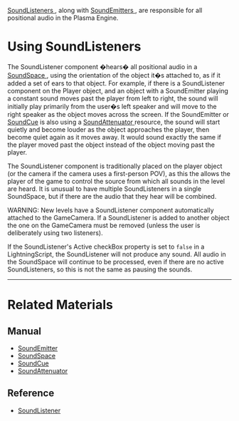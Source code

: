 [ SoundListeners ](https://github.com/PlasmaEngine/PlasmaDocs/blob/master/code_reference/class_reference/soundlistener.markdown), along with [SoundEmitters ](https://plasmaengine.github.io/PlasmaDocs/Manual/plasmamanual/audio/soundemitter.markdown), are responsible for all positional audio in the Plasma Engine.

 # Using SoundListeners

The SoundListener component �hears� all positional audio in a [SoundSpace ](https://github.dragonCASTjosh/PlasmaDocsocs/blob/master/plasma_editor_documentation/plasmamanual/audio/soundspace.markdown), using the orientation of the object it�s attached to, as if it added a set of ears to that object. For example, if there is a SoundListener component on the Player object, and an object with a SoundEmitter playing a constant sound moves past the player from left to right, the sound will initially play primarily from the user�s left speaker and will move to the right speaker as the object moves across the screen. If the SoundEmitter or [SoundCue](https://gitdragonCASTjosh/PlasmaDocseroDocs/blob/master/plasma_editor_documentation/plasmamanual/audio/soundcue.markdown) is also using a [SoundAttenuator ](https://gitdragonCASTjosh/PlasmaDocseroDocs/blob/master/plasma_editor_documentation/plasmamanual/audio/soundattenuator.markdown) resource, the sound will start quietly and become louder as the object approaches the player, then become quiet again as it moves away. It would sound exactly the same if the player moved past the object instead of the object moving past the player.

The SoundListener component is traditionally placed on the player object (or the camera if the camera uses a first-person POV), as this the allows the player of the game to control the source from which all sounds in the level are heard. It is unusual to have multiple SoundListeners in a single SoundSpace, but if there are the audio that they hear will be combined.

WARNING: New levels have a SoundListener component automatically attached to the GameCamera. If a SoundListener is added to another object the one on the GameCamera must be removed (unless the user is deliberately using two listeners).

If the SoundListener's Active checkBox property is set to `false` in a LightningScript, the SoundListener will not produce any sound. All audio in the SoundSpace will continue to be processed, even if there are no active SoundListeners, so this is not the same as pausing the sounds. 

---
 # Related Materials

 ## Manual

- [SoundEmitter ](https://plasmaengine.github.io/PlasmaDocs/Manual/plasmamanual/audio/soundemitter.markdown)
- [SoundSpace ](https://plasmaengine.github.io/PlasmaDocs/Manual/plasmamanual/audio/soundspace.markdown)
- [SoundCue ](https://plasmaengine.github.io/PlasmaDocs/Manual/plasmamanual/audio/soundcue.markdown)
- [SoundAttenuator ](https://plasmaengine.github.io/PlasmaDocs/Manual/plasmamanual/audio/soundattenuator.markdown)

 ## Reference

- [ SoundListener ](https://github.com/PlasmaEngine/PlasmaDocs/blob/master/code_reference/class_reference/soundlistener.markdown) 

 